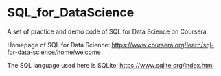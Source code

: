 # SQL_for_DataScience
A set of practice and demo code of SQL for Data Science on Coursera

Homepage of SQL for Data Science:
https://www.coursera.org/learn/sql-for-data-science/home/welcome

The SQL language used here is SQLite:
https://www.sqlite.org/index.html
